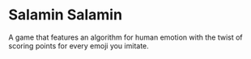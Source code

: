 # Salamin Salamin
A game that features an algorithm for human emotion with the twist of scoring points for every emoji you imitate.